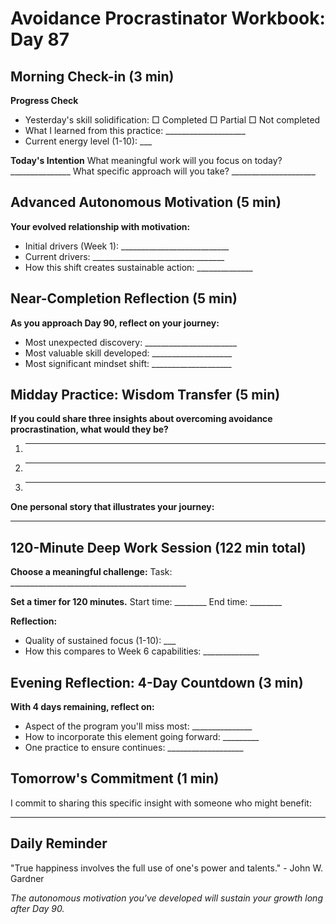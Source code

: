 # Avoidance Procrastinator Workbook: Day 87

## Morning Check-in (3 min)

**Progress Check**
- Yesterday's skill solidification: □ Completed □ Partial □ Not completed
- What I learned from this practice: ____________________
- Current energy level (1-10): ___

**Today's Intention**
What meaningful work will you focus on today? _______________
What specific approach will you take? _____________________

## Advanced Autonomous Motivation (5 min)

**Your evolved relationship with motivation:**
- Initial drivers (Week 1): ___________________________
- Current drivers: _________________________________
- How this shift creates sustainable action: ______________

## Near-Completion Reflection (5 min)

**As you approach Day 90, reflect on your journey:**
- Most unexpected discovery: _______________________
- Most valuable skill developed: ____________________
- Most significant mindset shift: ____________________

## Midday Practice: Wisdom Transfer (5 min)

**If you could share three insights about overcoming avoidance procrastination, what would they be?**
1. ________________________________________________
2. ________________________________________________
3. ________________________________________________

**One personal story that illustrates your journey:**
________________________________________________

## 120-Minute Deep Work Session (122 min total)

**Choose a meaningful challenge:**
Task: ____________________________________________

**Set a timer for 120 minutes.**
Start time: ________ End time: ________

**Reflection:**
- Quality of sustained focus (1-10): ___
- How this compares to Week 6 capabilities: ______________

## Evening Reflection: 4-Day Countdown (3 min)

**With 4 days remaining, reflect on:**
- Aspect of the program you'll miss most: _______________
- How to incorporate this element going forward: _________
- One practice to ensure continues: ___________________

## Tomorrow's Commitment (1 min)

I commit to sharing this specific insight with someone who might benefit:
________________________________________________

## Daily Reminder

"True happiness involves the full use of one's power and talents." - John W. Gardner

*The autonomous motivation you've developed will sustain your growth long after Day 90.*